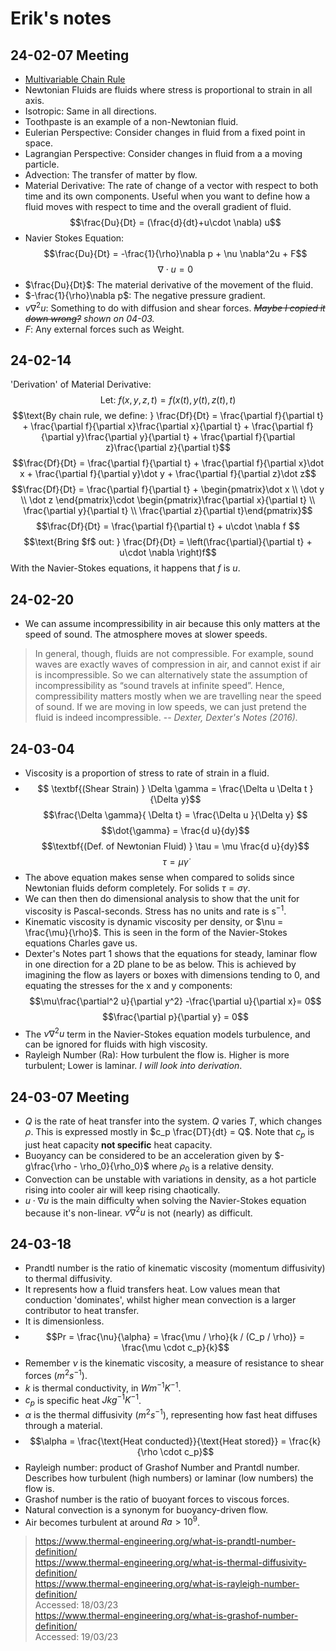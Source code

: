 # Erik's notes

## 24-02-07 Meeting
 - [Multivariable Chain Rule](https://www.khanacademy.org/math/multivariable-calculus/multivariable-derivatives/differentiating-vector-valued-functions/a/multivariable-chain-rule-simple-version)
 - Newtonian Fluids are fluids where stress is proportional to strain in all axis.
 - Isotropic: Same in all directions.
 - Toothpaste is an example of a non-Newtonian fluid.
 - Eulerian Perspective: Consider changes in fluid from a fixed point in space.
 - Lagrangian Perspective: Consider changes in fluid from a a moving particle.
 - Advection: The transfer of matter by flow.
 - Material Derivative: The rate of change of a vector with respect to both time and its own components. Useful when you want to define how a fluid moves with respect to time and the overall gradient of fluid.
 $$\frac{Du}{Dt} = (\frac{d}{dt}+u\cdot \nabla) u$$
 - Navier Stokes Equation:
 $$\frac{Du}{Dt} = -\frac{1}{\rho}\nabla p + \nu \nabla^2u + F$$
 $$\nabla \cdot u = 0$$
 - $\frac{Du}{Dt}$: The material derivative of the movement of the fluid.
 - $-\frac{1}{\rho}\nabla p$: The negative pressure gradient.
 - $v\nabla^2u$: Something to do with diffusion and shear forces. *~~Maybe I copied it down wrong?~~ shown on 04-03.*
 - $F$: Any external forces such as Weight. 

## 24-02-14
 'Derivation' of Material Derivative:
 $$\text{Let: }f(x,y,z,t) = f\left(x(t), y(t),z(t),t \right)$$ 
 $$\text{By chain rule, we define: } \frac{Df}{Dt} = \frac{\partial f}{\partial t} + \frac{\partial f}{\partial x}\frac{\partial x}{\partial t} + \frac{\partial f}{\partial y}\frac{\partial y}{\partial t} + \frac{\partial f}{\partial z}\frac{\partial z}{\partial t}$$
 $$\frac{Df}{Dt} = \frac{\partial f}{\partial t} + \frac{\partial f}{\partial x}\dot x + \frac{\partial f}{\partial y}\dot y + \frac{\partial f}{\partial z}\dot z$$
 $$\frac{Df}{Dt} = \frac{\partial f}{\partial t} + \begin{pmatrix}\dot x \\ \dot y \\ \dot z \end{pmatrix}\cdot \begin{pmatrix}\frac{\partial x}{\partial t} \\ \frac{\partial y}{\partial t} \\ \frac{\partial z}{\partial t}\end{pmatrix}$$
 $$\frac{Df}{Dt} = \frac{\partial f}{\partial t} + u\cdot \nabla f $$
 $$\text{Bring $f$ out: } \frac{Df}{Dt} = \left(\frac{\partial}{\partial t} + u\cdot \nabla \right)f$$
 With the Navier-Stokes equations, it happens that $f$ is $u$.

## 24-02-20
  - We can assume incompressibility in air because this only matters at the speed of sound. The atmosphere moves at slower speeds.
  >In general, though, fluids are not compressible. For example, sound waves are exactly waves of compression in air, and cannot exist if air is incompressible. So we can alternatively state the assumption of incompressibility as “sound travels at infinite speed”. Hence, compressibility matters mostly when we are travelling near the speed of sound. If we are moving in low speeds, we can just pretend the fluid is indeed incompressible.
  > --<cite> Dexter, Dexter's Notes (2016).

## 24-03-04
 - Viscosity is a proportion of stress to rate of strain in a fluid.
 - $$ \textbf{(Shear Strain) } \Delta \gamma = \frac{\Delta u \Delta t }{\Delta y}$$
 $$\frac{\Delta \gamma}{ \Delta t} = \frac{\Delta u }{\Delta y} $$
 $$\dot{\gamma} = \frac{d u}{dy}$$
 $$\textbf{(Def. of Newtonian Fluid) } \tau = \mu \frac{d u}{dy}$$
 $$\tau = \mu\dot\gamma$$
 - The above equation makes sense when compared to solids since Newtonian fluids deform completely. For solids $\tau = \sigma \gamma$.
 - We can then then do dimensional analysis to show that the unit for viscosity is Pascal-seconds. Stress has no units and rate is $\text{s}^{-1}.$
 - Kinematic viscosity is dynamic viscosity per density, or $\nu = \frac{\mu}{\rho}$. This is seen in the form of the Navier-Stokes equations Charles gave us.
 - Dexter's Notes part 1 shows that the equations for steady, laminar flow in one direction for a 2D plane to be as below. This is achieved by imagining the flow as layers or boxes with dimensions tending to 0, and equating the stresses for the x and y components:
 $$\mu\frac{\partial^2 u}{\partial y^2} -\frac{\partial u}{\partial x}= 0$$
 $$\frac{\partial p}{\partial y} = 0$$
 - The $\nu \nabla^2 u$ term in the Navier-Stokes equation models turbulence, and can be ignored for fluids with high viscosity.
 - Rayleigh Number (Ra): How turbulent the flow is. Higher is more turbulent; Lower is laminar. *I will look into derivation*.

## 24-03-07 Meeting
 - $Q$ is the rate of heat transfer into the system. $Q$ varies $T$, which changes $\rho$. This is expressed mostly in $c_p \frac{DT}{dt} = Q$. Note that $c_p$ is just heat capacity **not specific** heat capacity.
 - Buoyancy can be considered to be an acceleration given by $-g\frac{\rho - \rho_0}{\rho_0}$ where $\rho_0$ is a relative density.
 - Convection can be unstable with variations in density, as a hot particle rising into cooler air will keep rising chaotically.
 - $u \cdot \nabla u$ is the main difficulty when solving the Navier-Stokes equation because it's non-linear. $\nu \nabla^2 u$ is not (nearly) as difficult.

## 24-03-18
 - Prandtl number is the ratio of kinematic viscosity (momentum diffusivity) to thermal diffusivity.
 - It represents how a fluid transfers heat. Low values mean that conduction 'dominates', whilst higher mean convection is a larger contributor to heat transfer.
 - It is dimensionless.
 - $$Pr = \frac{\nu}{\alpha} = \frac{\mu / \rho}{k / (C_p / \rho)} = \frac{\mu \cdot c_p}{k}$$
 - Remember $\nu$ is the kinematic viscosity, a measure of resistance to shear forces ($m^2 s^{-1}$).
 - $k$ is thermal conductivity, in $Wm^{-1}K^{-1}$.
 - $c_p$ is specific heat $Jkg^{-1}K^{-1}$.
 - $\alpha$ is the thermal diffusivity ($m^2 s^{-1}$), representing how fast heat diffuses through a material.
 - $$\alpha = \frac{\text{Heat conducted}}{\text{Heat stored}} = \frac{k}{\rho \cdot c_p}$$
 - Rayleigh number: product of Grashof Number and Prantdl number. Describes how turbulent (high numbers) or laminar (low numbers) the flow is.
 - Grashof number is the ratio of buoyant forces to viscous forces.
 - Natural convection is a synonym for buoyancy-driven flow.
 - Air becomes turbulent at around $Ra > 10^9$.
 > https://www.thermal-engineering.org/what-is-prandtl-number-definition/  
 > https://www.thermal-engineering.org/what-is-thermal-diffusivity-definition/  
 > https://www.thermal-engineering.org/what-is-rayleigh-number-definition/  
 > Accessed: 18/03/23   
 > https://www.thermal-engineering.org/what-is-grashof-number-definition/  
 > Accessed: 19/03/23  